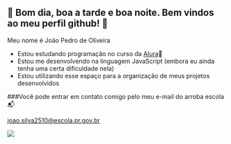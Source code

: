 ## 💚 Bom dia, boa a tarde e boa noite. Bem vindos ao meu perfil github! 💚

Meu nome é João Pedro de Oliveira

- Estou estudando programação no curso da [Alura](https://www.alura.com.br)💙
- Estou me desenvolvendo na linguagem JavaScript (embora eu ainda tenha uma certa dificuldade nela)
- Estou utilizando esse espaço para a organização de meus projetos desenvolvidos 


###Você pode entrar em contato comigo pelo meu e-mail do arroba escola 📬

joao.silva2510@escola.pr.gov.br


![](https://media1.tenor.com/m/1MPOw84r-6EAAAAC/widowmaker.gif)
